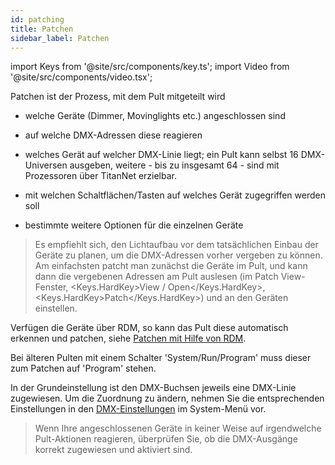 ```yaml
---
id: patching
title: Patchen
sidebar_label: Patchen
---
```


import Keys from '@site/src/components/key.ts';
import Video from '@site/src/components/video.tsx';

Patchen ist der Prozess, mit dem Pult mitgeteilt wird

-   welche Geräte (Dimmer, Movinglights etc.) angeschlossen sind

-   auf welche DMX-Adressen diese reagieren

-   welches Gerät auf welcher DMX-Linie liegt; ein Pult kann selbst 16
    DMX-Universen ausgeben, weitere - bis zu insgesamt 64 - sind mit
    Prozessoren über TitanNet erzielbar.

-   mit welchen Schaltflächen/Tasten auf welches Gerät zugegriffen
    werden soll

-   bestimmte weitere Optionen für die einzelnen Geräte

> Es empfiehlt sich, den Lichtaufbau vor dem tatsächlichen Einbau der Geräte zu planen, um die DMX-Adressen vorher vergeben zu können. Am einfachsten patcht man zunächst die Geräte im Pult, und kann dann die vergebenen Adressen am Pult auslesen (im Patch View-Fenster, <Keys.HardKey>View / Open</Keys.HardKey>, <Keys.HardKey>Patch</Keys.HardKey>) und an den Geräten einstellen.

Verfügen die Geräte über RDM, so kann das Pult diese automatisch
erkennen und patchen, siehe [Patchen mit Hilfe von RDM](./patching/patching-new-fixtures-or-dimmers.md#patchen-mit-hilfe-von-rdm).

Bei älteren Pulten mit einem Schalter 'System/Run/Program' muss dieser zum Patchen
auf 'Program' stehen.

In der Grundeinstellung ist den DMX-Buchsen jeweils eine DMX-Linie
zugewiesen. Um die Zuordnung zu ändern, nehmen Sie die entsprechenden
Einstellungen in den [DMX-Einstellungen](./system-settings/dmx-output-mapping.md) im System-Menü vor.

> Wenn Ihre angeschlossenen Geräte in keiner Weise auf irgendwelche Pult-Aktionen reagieren, überprüfen Sie, ob die DMX-Ausgänge korrekt zugewiesen und aktiviert sind.
